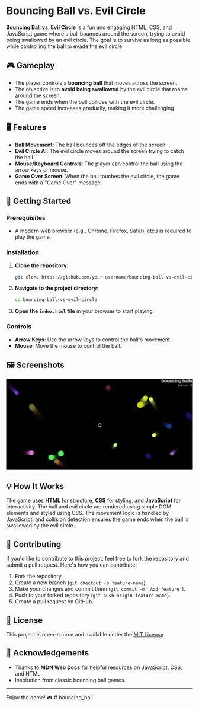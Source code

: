 # Bouncing Ball vs. Evil Circle

**Bouncing Ball vs. Evil Circle** is a fun and engaging HTML, CSS, and JavaScript game where a ball bounces around the screen, trying to avoid being swallowed by an evil circle. The goal is to survive as long as possible while controlling the ball to evade the evil circle.

## 🎮 Gameplay

- The player controls a **bouncing ball** that moves across the screen.
- The objective is to **avoid being swallowed** by the evil circle that roams around the screen.
- The game ends when the ball collides with the evil circle.
- The game speed increases gradually, making it more challenging.

## 🖥️ Features

- **Ball Movement**: The ball bounces off the edges of the screen.
- **Evil Circle AI**: The evil circle moves around the screen trying to catch the ball.
- **Mouse/Keyboard Controls**: The player can control the ball using the arrow keys or mouse.
- **Game Over Screen**: When the ball touches the evil circle, the game ends with a "Game Over" message.

## 🚀 Getting Started

### Prerequisites

- A modern web browser (e.g., Chrome, Firefox, Safari, etc.) is required to play the game.

### Installation

1. **Clone the repository**:
    ```bash
    git clone https://github.com/your-username/bouncing-ball-vs-evil-circle.git
    ```

2. **Navigate to the project directory**:
    ```bash
    cd bouncing-ball-vs-evil-circle
    ```

3. **Open the `index.html` file** in your browser to start playing.

### Controls

- **Arrow Keys**: Use the arrow keys to control the ball's movement.
- **Mouse**: Move the mouse to control the ball.

## 🖼️ Screenshots

![Game Screenshot](screenshot.png)


## 💡 How It Works

The game uses **HTML** for structure, **CSS** for styling, and **JavaScript** for interactivity. The ball and evil circle are rendered using simple DOM elements and styled using CSS. The movement logic is handled by JavaScript, and collision detection ensures the game ends when the ball is swallowed by the evil circle.

## 📢 Contributing

If you'd like to contribute to this project, feel free to fork the repository and submit a pull request. Here's how you can contribute:

1. Fork the repository.
2. Create a new branch (`git checkout -b feature-name`).
3. Make your changes and commit them (`git commit -m 'Add feature'`).
4. Push to your forked repository (`git push origin feature-name`).
5. Create a pull request on GitHub.

## 📝 License

This project is open-source and available under the [MIT License](LICENSE).

## 🤝 Acknowledgements

- Thanks to **MDN Web Docs** for helpful resources on JavaScript, CSS, and HTML.
- Inspiration from classic bouncing ball games.

---

Enjoy the game! 🎮
#   b o u n c i n g _ b a l l 
 
 
